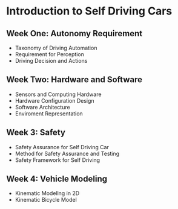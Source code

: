 # Introduction to Self Driving Cars

## Week One: Autonomy Requirement
- Taxonomy of Driving Automation
- Requirement for Perception
- Driving Decision and Actions

## Week Two: Hardware and Software
- Sensors and Computing Hardware
- Hardware Configuration Design
- Software Architecture
- Enviroment Representation

## Week 3: Safety 
- Safety Assurance for Self Driving Car
- Method for Safety Assurance and Testing
- Safety Framework for Self Driving

## Week 4: Vehicle Modeling
- Kinematic Modellng in 2D
- Kinematic Bicycle Model